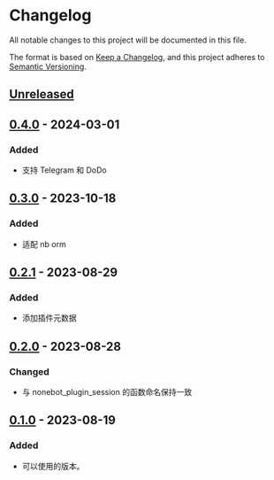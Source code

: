 # Changelog

All notable changes to this project will be documented in this file.

The format is based on [Keep a Changelog](https://keepachangelog.com/zh-CN/1.0.0/),
and this project adheres to [Semantic Versioning](https://semver.org/lang/zh-CN/spec/v2.0.0.html).

## [Unreleased]

## [0.4.0] - 2024-03-01

### Added

- 支持 Telegram 和 DoDo

## [0.3.0] - 2023-10-18

### Added

- 适配 nb orm

## [0.2.1] - 2023-08-29

### Added

- 添加插件元数据

## [0.2.0] - 2023-08-28

### Changed

- 与 nonebot_plugin_session 的函数命名保持一致

## [0.1.0] - 2023-08-19

### Added

- 可以使用的版本。

[unreleased]: https://github.com/he0119/nonebot-plugin-chatrecorder-extension-send-anything-anywhere/compare/v0.4.0...HEAD
[0.4.0]: https://github.com/he0119/nonebot-plugin-chatrecorder-extension-send-anything-anywhere/compare/v0.3.0...v0.4.0
[0.3.0]: https://github.com/he0119/nonebot-plugin-chatrecorder-extension-send-anything-anywhere/compare/v0.2.1...v0.3.0
[0.2.1]: https://github.com/he0119/nonebot-plugin-chatrecorder-extension-send-anything-anywhere/compare/v0.2.0...v0.2.1
[0.2.0]: https://github.com/he0119/nonebot-plugin-chatrecorder-extension-send-anything-anywhere/compare/v0.1.0...v0.2.0
[0.1.0]: https://github.com/he0119/nonebot-plugin-chatrecorder-extension-send-anything-anywhere/releases/tag/v0.1.0
